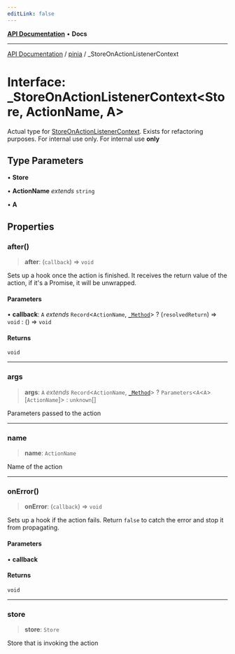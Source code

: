 ```yaml
---
editLink: false
---
```


[**API Documentation**](../../index.md) • **Docs**

***

[API Documentation](../../index.md) / [pinia](../index.md) / \_StoreOnActionListenerContext

# Interface: \_StoreOnActionListenerContext\<Store, ActionName, A\>

Actual type for [StoreOnActionListenerContext](../type-aliases/StoreOnActionListenerContext.md). Exists for refactoring
purposes. For internal use only.
For internal use **only**

## Type Parameters

• **Store**

• **ActionName** *extends* `string`

• **A**

## Properties

### after()

> **after**: (`callback`) => `void`

Sets up a hook once the action is finished. It receives the return value
of the action, if it's a Promise, it will be unwrapped.

#### Parameters

• **callback**: `A` *extends* `Record`\<`ActionName`, [`_Method`](../type-aliases/Method.md)\> ? (`resolvedReturn`) => `void` : () => `void`

#### Returns

`void`

***

### args

> **args**: `A` *extends* `Record`\<`ActionName`, [`_Method`](../type-aliases/Method.md)\> ? `Parameters`\<`A`\<`A`\>\[`ActionName`\]\> : `unknown`[]

Parameters passed to the action

***

### name

> **name**: `ActionName`

Name of the action

***

### onError()

> **onError**: (`callback`) => `void`

Sets up a hook if the action fails. Return `false` to catch the error and
stop it from propagating.

#### Parameters

• **callback**

#### Returns

`void`

***

### store

> **store**: `Store`

Store that is invoking the action
